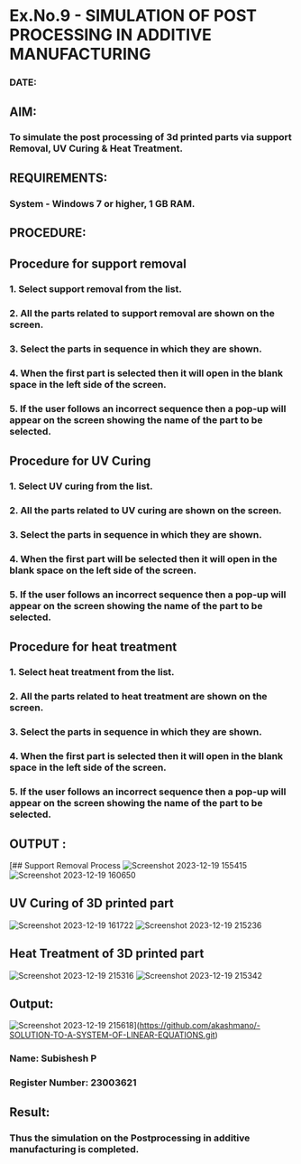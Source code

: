 # Ex.No.9 - SIMULATION OF POST PROCESSING IN ADDITIVE MANUFACTURING

### DATE: 

## AIM: 
### To simulate the post processing of 3d printed parts via support Removal, UV Curing & Heat Treatment.

## REQUIREMENTS:
### System - Windows 7 or higher, 1 GB RAM.

## PROCEDURE:

## Procedure for support removal
### 1.	Select support removal from the list.
### 2.	All the parts related to support removal are shown on the screen.
### 3.	Select the parts in sequence in which they are shown.
### 4.	When the first part is selected then it will open in the blank space in the left side of the screen.
### 5.	If the user follows an incorrect sequence then a pop-up will appear on the screen showing the name of the part to be selected.

## Procedure for UV Curing
### 1.	Select UV curing from the list.
### 2.	All the parts related to UV curing are shown on the screen.
### 3.	Select the parts in sequence in which they are shown.
### 4.	When the first part will be selected then it will open in the blank space on the left side of the screen.
### 5.	If the user follows an incorrect sequence then a pop-up will appear on the screen showing the name of the part to be selected.

## Procedure for heat treatment
### 1.	Select heat treatment from the list.
### 2.	All the parts related to heat treatment are shown on the screen.
### 3.	Select the parts in sequence in which they are shown.
### 4.	When the first part is selected then it will open in the blank space in the left side of the screen.
### 5.	If the user follows an incorrect sequence then a pop-up will appear on the screen showing the name of the part to be selected.

## OUTPUT :
[## Support Removal Process
![Screenshot 2023-12-19 155415](https://github.com/PuliNagaNeeraj/Ex.No.9---SIMULATION-OF-POST--PROCESSING-IN-ADDITIVE-MANUFACTURING/assets/138849173/44d2f3d3-a570-400f-8498-fb304bcc3598)
![Screenshot 2023-12-19 160650](https://github.com/PuliNagaNeeraj/Ex.No.9---SIMULATION-OF-POST--PROCESSING-IN-ADDITIVE-MANUFACTURING/assets/138849173/83f2dcc9-facc-4082-a38e-3c9c07fae562)

## UV Curing of 3D printed part
![Screenshot 2023-12-19 161722](https://github.com/PuliNagaNeeraj/Ex.No.9---SIMULATION-OF-POST--PROCESSING-IN-ADDITIVE-MANUFACTURING/assets/138849173/feede389-4df3-4496-af0b-f7f9c94ceec5)
![Screenshot 2023-12-19 215236](https://github.com/PuliNagaNeeraj/Ex.No.9---SIMULATION-OF-POST--PROCESSING-IN-ADDITIVE-MANUFACTURING/assets/138849173/33427292-baf4-437a-8092-eee15556a48c)

## Heat Treatment of 3D printed part
![Screenshot 2023-12-19 215316](https://github.com/PuliNagaNeeraj/Ex.No.9---SIMULATION-OF-POST--PROCESSING-IN-ADDITIVE-MANUFACTURING/assets/138849173/47fe35c5-4acb-4761-ac52-a9589f7143ec)
![Screenshot 2023-12-19 215342](https://github.com/PuliNagaNeeraj/Ex.No.9---SIMULATION-OF-POST--PROCESSING-IN-ADDITIVE-MANUFACTURING/assets/138849173/05a961b4-66a5-4780-b4e0-63b2500f5112)


## Output:
![Screenshot 2023-12-19 215618](https://github.com/PuliNagaNeeraj/Ex.No.9---SIMULATION-OF-POST--PROCESSING-IN-ADDITIVE-MANUFACTURING/assets/138849173/5f378772-8592-4d18-9bc5-d3199070e940)](https://github.com/akashmano/-SOLUTION-TO-A-SYSTEM-OF-LINEAR-EQUATIONS.git)


### Name: Subishesh P
### Register Number: 23003621

## Result: 
### Thus the simulation on the Postprocessing in additive manufacturing is completed.
